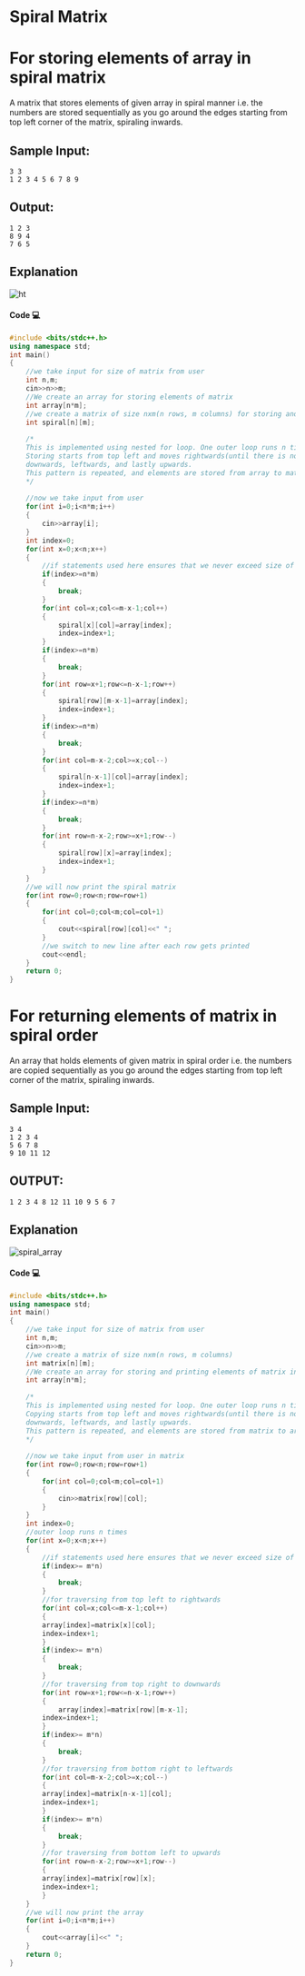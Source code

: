 # Spiral Matrix

# For storing elements of array in spiral matrix
A matrix that stores elements of given array in spiral manner i.e. the numbers are stored sequentially as you go around the edges starting from top left corner of the matrix, spiraling inwards.

## Sample Input:
```
3 3
1 2 3 4 5 6 7 8 9
```

## Output:
```
1 2 3
8 9 4
7 6 5
```
## Explanation
![ht](https://user-images.githubusercontent.com/75174930/137589746-f5361d23-f361-4036-88c9-8377529fad45.jpeg)

#### Code 💻
```CPP
#include <bits/stdc++.h>
using namespace std;
int main()
{
	//we take input for size of matrix from user
	int n,m;
	cin>>n>>m;
	//We create an array for storing elements of matrix
	int array[n*m];
	//we create a matrix of size nxm(n rows, m columns) for storing and printing the elements of array in spiral form
	int spiral[n][m];
	
	/*
	This is implemented using nested for loop. One outer loop runs n times, and four inner loops run in a spiral manner.
	Storing starts from top left and moves rightwards(until there is no space for storing),
	downwards, leftwards, and lastly upwards.
	This pattern is repeated, and elements are stored from array to matrix, from the outer boundary to inner space.
	*/
	
	//now we take input from user
	for(int i=0;i<n*m;i++)
	{
		cin>>array[i];
	}
	int index=0;
	for(int x=0;x<n;x++)
	{
		//if statements used here ensures that we never exceed size of array(n*m) and store garbage values
		if(index>=n*m)
		{
			break;
		}
		for(int col=x;col<=m-x-1;col++)
		{
			spiral[x][col]=array[index];
			index=index+1;
		}
		if(index>=n*m)
		{
			break;
		}
		for(int row=x+1;row<=n-x-1;row++)
		{
			spiral[row][m-x-1]=array[index];
			index=index+1;
		}
		if(index>=n*m)
		{
			break;
		}
		for(int col=m-x-2;col>=x;col--)
		{
			spiral[n-x-1][col]=array[index];
			index=index+1;
		}
		if(index>=n*m)
		{
			break;
		}
		for(int row=n-x-2;row>=x+1;row--)
		{
			spiral[row][x]=array[index];
			index=index+1;
		}
	}
	//we will now print the spiral matrix
	for(int row=0;row<n;row=row+1)
	{
		for(int col=0;col<m;col=col+1)
		{
			cout<<spiral[row][col]<<" ";
		}
		//we switch to new line after each row gets printed
		cout<<endl;
	}
	return 0;
}
```


# For returning elements of matrix in spiral order
An array that holds elements of given matrix in spiral order i.e. the numbers are copied sequentially as you go around the edges starting from top left corner of the matrix, spiraling inwards.


## Sample Input:
```
3 4
1 2 3 4
5 6 7 8
9 10 11 12
```

## OUTPUT:
```
1 2 3 4 8 12 11 10 9 5 6 7
```
## Explanation
![spiral_array](https://user-images.githubusercontent.com/75174930/137590236-26daf094-aebd-422d-9def-0cf04d07cebb.jpg)

#### Code 💻
```CPP
#include <bits/stdc++.h>
using namespace std;
int main()
{
	//we take input for size of matrix from user
	int n,m;
	cin>>n>>m;
	//we create a matrix of size nxm(n rows, m columns)
	int matrix[n][m];
	//We create an array for storing and printing elements of matrix in spiral order
	int array[n*m];
	
	/*
	This is implemented using nested for loop. One outer loop runs n times, and four inner loops run in a spiral manner.
	Copying starts from top left and moves rightwards(until there is no element for copying),
	downwards, leftwards, and lastly upwards.
	This pattern is repeated, and elements are stored from matrix to array, from the outer boundary to its inner space.
	*/
	
	//now we take input from user in matrix
	for(int row=0;row<n;row=row+1)
	{
		for(int col=0;col<m;col=col+1)
		{
			cin>>matrix[row][col];
		}
	}
	int index=0;
	//outer loop runs n times
	for(int x=0;x<n;x++)
	{
	    //if statements used here ensures that we never exceed size of array(n*m)
	    if(index>= m*n)
	    {
	        break;
	    }
	    //for traversing from top left to rightwards
	    for(int col=x;col<=m-x-1;col++)
	    {
		array[index]=matrix[x][col];
		index=index+1;
	    }
	    if(index>= m*n)
	    {
	        break;
	    }
	    //for traversing from top right to downwards
	    for(int row=x+1;row<=n-x-1;row++)
	    {
	    	array[index]=matrix[row][m-x-1];
		index=index+1;
	    }
	    if(index>= m*n)
	    {
	        break;
	    }
	    //for traversing from bottom right to leftwards
	    for(int col=m-x-2;col>=x;col--)
	    {
	    array[index]=matrix[n-x-1][col];
	    index=index+1;
	    }
	    if(index>= m*n)
	    {
	        break;
	    }
	    //for traversing from bottom left to upwards
	    for(int row=n-x-2;row>=x+1;row--)
	    {
		array[index]=matrix[row][x];
		index=index+1;
	    }
	}
	//we will now print the array
	for(int i=0;i<n*m;i++)
	{
		cout<<array[i]<<" ";
	}
	return 0;
}
```

